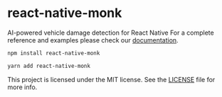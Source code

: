 # react-native-monk

AI-powered vehicle damage detection for React Native
For a complete reference and examples please check our [documentation](https://monkvision.github.io/monk/docs).

```sh
npm install react-native-monk
```
```sh
yarn add react-native-monk
```

This project is licensed under the MIT license. See the [LICENSE](LICENSE) file for more info.